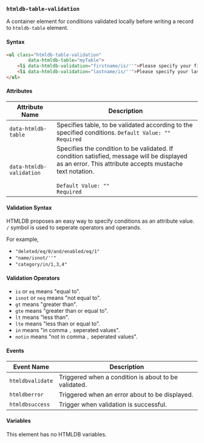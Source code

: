 ### `htmldb-table-validation`

A container element for conditions validated locally before writing a record to `htmldb-table` element.

#### Syntax

```html
<ul class="htmldb-table-validation"
        data-htmldb-table="myTable">
    <li data-htmldb-validation="firstname/is/''">Please specify your first name.</li>
    <li data-htmldb-validation="lastname/is/''">Please specify your last name.</li>
</ul>
```

#### Attributes

| Attribute Name             | Description                               |
| -------------------------- | ----------------------------------------- |
| `data-htmldb-table` | Specifies table, to be validated according to the specified conditions. `Default Value: ""`<br>`Required` |
| `data-htmldb-validation` | Specifies the condition to be validated. If condition satisfied, message will be displayed as an error. This attribute accepts mustache text notation.<br><br>`Default Value: ""`<br>`Required` |

#### Validation Syntax

HTMLDB proposes an easy way to specify conditions as an attribute value. `/` symbol is used to seperate operators and operands. 

For example,

- `"deleted/eq/0/and/enabled/eq/1"`
- `"name/isnot/''"`
- `"category/in/1,3,4"`

#### Validation Operators

- `is` or `eq` means "equal to".
- `isnot` or `neq` means "not equal to".
- `gt` means "greater than".
- `gte` means "greater than or equal to".
- `lt` means "less than".
- `lte` means "less than or equal to".
- `in` means "in comma `,` seperated values".
- `notin` means "not in comma `,` seperated values".

#### Events

| Event Name | Description  |
| ---- | ---- |
| `htmldbvalidate` | Triggered when a condition is about to be validated. |
| `htmldberror` | Triggered when an error about to be displayed. |
| `htmldbsuccess` | Trigger when validation is successful. |

#### Variables

This element has no HTMLDB variables.
